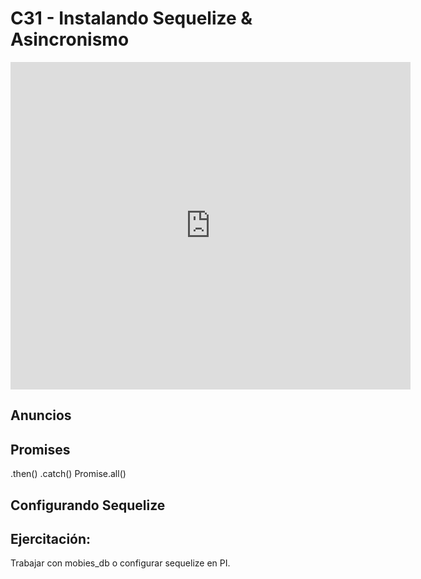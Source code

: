 # C31 - Instalando Sequelize & Asincronismo

<iframe src='https://gfycat.com/ifr/GrouchyPointlessGiraffe' frameborder='0' scrolling='no' allowfullscreen width='640' height='524'></iframe>

## Anuncios

## Promises

.then()
.catch()
Promise.all()

## Configurando Sequelize

## Ejercitación:

Trabajar con mobies_db o configurar sequelize en PI.